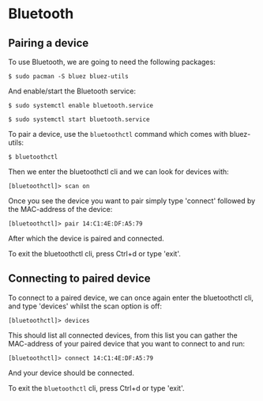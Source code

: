 # Bluetooth
## Pairing a device
To use Bluetooth, we are going to need the following packages:

```$ sudo pacman -S bluez bluez-utils```

And enable/start the Bluetooth service:

```$ sudo systemctl enable bluetooth.service```

```$ sudo systemctl start bluetooth.service```

To pair a device, use the `bluetoothctl` command which comes with bluez-utils:

```$ bluetoothctl```

Then we enter the bluetoothctl cli and we can look for devices with:

```[bluetoothctl]> scan on```

Once you see the device you want to pair simply type 'connect' followed by the MAC-address of the device:

```[bluetoothctl]> pair 14:C1:4E:DF:A5:79```

After which the device is paired and connected.

To exit the bluetoothctl cli, press Ctrl+d or type 'exit'.
## Connecting to paired device
To connect to a paired device, we can once again enter the bluetoothctl cli, and type 'devices' whilst the scan option is off:

```[bluetoothctl]> devices```

This should list all connected devices, from this list you can gather the MAC-address of your paired device that you want to connect to and run:

```[bluetoothctl]> connect 14:C1:4E:DF:A5:79```

And your device should be connected.

To exit the `bluetoothctl` cli, press Ctrl+d or type 'exit'.
